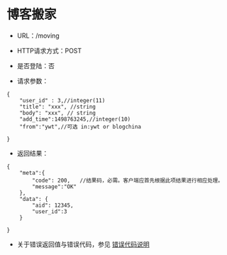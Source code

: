 # 博客搬家



- URL：/moving

- HTTP请求方式：POST

- 是否登陆：否

- 请求参数：

```
{
    "user_id" : 3,//integer(11)
    "title": "xxx", //string
    "body": "xxx", // string
    "add_time":1498763245,//integer(10)
    "from":"ywt",//可选 in:ywt or blogchina
    
}
```

- 返回结果：

```
{
    "meta":{
        "code": 200,   //结果码，必需。客户端应首先根据此项结果进行相应处理。
        "message":"OK"
    },
    "data": {
        "aid": 12345,
        "user_id":3
    }
    
}
```

- 关于错误返回值与错误代码，参见 [错误代码说明](../README.md)


